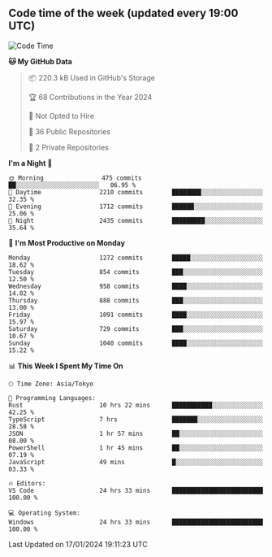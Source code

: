 ## Code time of the week (updated every 19:00 UTC)

<!--START_SECTION:waka-->
![Code Time](http://img.shields.io/badge/Code%20Time-2%2C538%20hrs%2051%20mins-blue)

**🐱 My GitHub Data** 

> 📦 220.3 kB Used in GitHub's Storage 
 > 
> 🏆 68 Contributions in the Year 2024
 > 
> 🚫 Not Opted to Hire
 > 
> 📜 36 Public Repositories 
 > 
> 🔑 2 Private Repositories 
 > 
**I'm a Night 🦉** 

```text
🌞 Morning                475 commits         ██░░░░░░░░░░░░░░░░░░░░░░░   06.95 % 
🌆 Daytime                2210 commits        ████████░░░░░░░░░░░░░░░░░   32.35 % 
🌃 Evening                1712 commits        ██████░░░░░░░░░░░░░░░░░░░   25.06 % 
🌙 Night                  2435 commits        █████████░░░░░░░░░░░░░░░░   35.64 % 
```
📅 **I'm Most Productive on Monday** 

```text
Monday                   1272 commits        █████░░░░░░░░░░░░░░░░░░░░   18.62 % 
Tuesday                  854 commits         ███░░░░░░░░░░░░░░░░░░░░░░   12.50 % 
Wednesday                958 commits         ████░░░░░░░░░░░░░░░░░░░░░   14.02 % 
Thursday                 888 commits         ███░░░░░░░░░░░░░░░░░░░░░░   13.00 % 
Friday                   1091 commits        ████░░░░░░░░░░░░░░░░░░░░░   15.97 % 
Saturday                 729 commits         ███░░░░░░░░░░░░░░░░░░░░░░   10.67 % 
Sunday                   1040 commits        ████░░░░░░░░░░░░░░░░░░░░░   15.22 % 
```


📊 **This Week I Spent My Time On** 

```text
🕑︎ Time Zone: Asia/Tokyo

💬 Programming Languages: 
Rust                     10 hrs 22 mins      ███████████░░░░░░░░░░░░░░   42.25 % 
TypeScript               7 hrs               ███████░░░░░░░░░░░░░░░░░░   28.58 % 
JSON                     1 hr 57 mins        ██░░░░░░░░░░░░░░░░░░░░░░░   08.00 % 
PowerShell               1 hr 45 mins        ██░░░░░░░░░░░░░░░░░░░░░░░   07.19 % 
JavaScript               49 mins             █░░░░░░░░░░░░░░░░░░░░░░░░   03.33 % 

🔥 Editors: 
VS Code                  24 hrs 33 mins      █████████████████████████   100.00 % 

💻 Operating System: 
Windows                  24 hrs 33 mins      █████████████████████████   100.00 % 
```


 Last Updated on 17/01/2024 19:11:23 UTC
<!--END_SECTION:waka-->